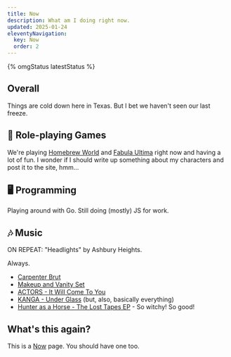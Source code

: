 ```yaml
---
title: Now
description: What am I doing right now.
updated: 2025-01-24
eleventyNavigation:
  key: Now
  order: 2
---
```


{% omgStatus latestStatus %}

## Overall

Things are cold down here in Texas. But I bet we haven't seen our last freeze.

## 🎲 Role-playing Games

We're playing [Homebrew World](https://spoutinglore.blogspot.com/2018/07/homebrew-world.html) and [Fabula Ultima](https://need.games/fabula-ultima/) right now and having a lot of fun. I wonder if I should write up something about my characters and post it to the site, hmm...

## 🖥️ Programming

Playing around with Go. Still doing (mostly) JS for work.

## 🎶 Music

ON REPEAT: "Headlights" by Ashbury Heights.

Always.

- [Carpenter Brut][carpenterbrut]
- [Makeup and Vanity Set][mavs]
- [ACTORS - It Will Come To You][actors]
- [KANGA - Under Glass][kanga] (but, also, basically everything)
- [Hunter as a Horse - The Lost Tapes EP](https://hunterasahorse.bandcamp.com/album/walk-with-fire) - So witchy! So good!

## What's this again?

This is a [Now][nowpage] page. You should have one too.

[carpenterbrut]: http://www.carpenterbrut.com/
[mavs]: https://www.makeupandvanityset.com/
[actors]: https://www.actorstheband.com/
[kanga]: https://kanga.bandcamp.com/
[nowpage]: https://nownownow.com/about
